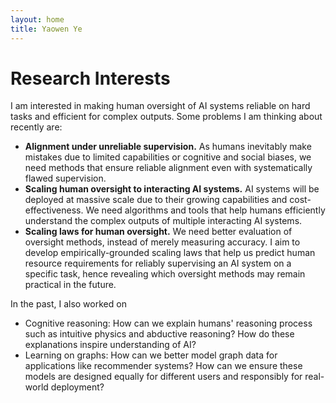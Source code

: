 ```yaml
---
layout: home
title: Yaowen Ye
---
```


# Research Interests

I am interested in making human oversight of AI systems reliable on hard tasks and efficient for complex outputs. Some problems I am thinking about recently are:
- **Alignment under unreliable supervision.** As humans inevitably make mistakes due to limited capabilities or cognitive and social biases, we need methods that ensure reliable alignment even with systematically flawed supervision. 
- **Scaling human oversight to interacting AI systems.** AI systems will be deployed at massive scale due to their growing capabilities and cost-effectiveness. We need algorithms and tools that help humans efficiently understand the complex outputs of multiple interacting AI systems.
- **Scaling laws for human oversight.** We need better evaluation of oversight methods, instead of merely measuring accuracy. I aim to develop empirically-grounded scaling laws that help us predict human resource requirements for reliably supervising an AI system on a specific task, hence revealing which oversight methods may remain practical in the future.

In the past, I also worked on
- Cognitive reasoning: How can we explain humans' reasoning process such as intuitive physics and abductive reasoning? How do these explanations inspire understanding of AI?
- Learning on graphs: How can we better model graph data for applications like recommender systems? How can we ensure these models are designed equally for different users and responsibly for real-world deployment?
